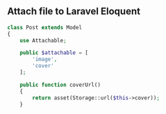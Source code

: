 ## Attach file to Laravel Eloquent

```php
class Post extends Model
{
    use Attachable;

    public $attachable = [
        'image',
        'cover'
    ];

    public function coverUrl()
    {
        return asset(Storage::url($this->cover));
    }

```